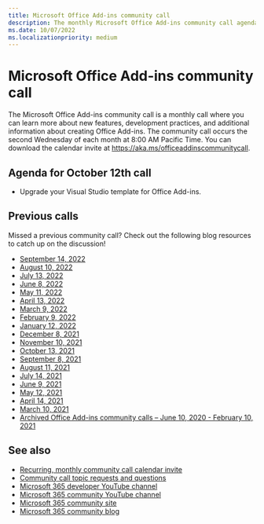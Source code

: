 ```yaml
---
title: Microsoft Office Add-ins community call
description: The monthly Microsoft Office Add-ins community call agenda, schedule, and resources.
ms.date: 10/07/2022
ms.localizationpriority: medium
---
```


# Microsoft Office Add-ins community call

The Microsoft Office Add-ins community call is a monthly call where you can learn more about new features, development practices, and additional information about creating Office Add-ins. The community call occurs the second Wednesday of each month at 8:00 AM Pacific Time. You can download the calendar invite at https://aka.ms/officeaddinscommunitycall.

## Agenda for October 12th call

- Upgrade your Visual Studio template for Office Add-ins.

## Previous calls

Missed a previous community call? Check out the following blog resources to catch up on the discussion!

- [September 14, 2022](https://pnp.github.io/blog/office-add-ins-community-call/2022-09-14/)
- [August 10, 2022](https://pnp.github.io/blog/office-add-ins-community-call/2022-08-10/)
- [July 13, 2022](https://pnp.github.io/blog/office-add-ins-community-call/2022-07-13/)
- [June 8, 2022](https://pnp.github.io/blog/office-add-ins-community-call/2022-06-08/)
- [May 11, 2022](https://pnp.github.io/blog/office-add-ins-community-call/2022-05-11/)
- [April 13, 2022](https://pnp.github.io/blog/office-add-ins-community-call/2022-04-13/)
- [March 9, 2022](https://pnp.github.io/blog/office-add-ins-community-call/office-add-ins-community-call-march-9-2022/)
- [February 9, 2022](https://pnp.github.io/blog/office-add-ins-community-call/office-add-ins-community-call-february-9-2022/)
- [January 12, 2022](https://pnp.github.io/blog/office-add-ins-community-call/office-add-ins-community-call-january-12-2022/)
- [December 8, 2021](https://pnp.github.io/blog/office-add-ins-community-call/office-add-ins-community-call-december-8-2021/)
- [November 10, 2021](https://pnp.github.io/blog/office-add-ins-community-call/office-add-ins-community-call-november-10-2021/)
- [October 13, 2021](https://pnp.github.io/blog/office-add-ins-community-call/office-add-ins-community-call-october-13-2021/)
- [September 8, 2021](https://pnp.github.io/blog/office-add-ins-community-call/office-add-ins-community-call-september-8-2021/)
- [August 11, 2021](https://pnp.github.io/blog/office-add-ins-community-call/office-add-ins-community-call-august-2021/)
- [July 14, 2021](https://pnp.github.io/blog/office-add-ins-community-call/office-add-ins-community-call-july-2021/)
- [June 9, 2021](https://pnp.github.io/blog/office-add-ins-community-call/office-add-ins-community-call-june-2021/)
- [May 12, 2021](https://pnp.github.io/blog/office-add-ins-community-call/office-add-ins-community-call-may-2021/)
- [April 14, 2021](https://pnp.github.io/blog/office-add-ins-community-call/office-add-ins-community-call-april-14-2021/)
- [March 10, 2021](https://pnp.github.io/blog/office-add-ins-community-call/office-add-ins-community-call-march-10-2021/)
- [Archived Office Add-ins community calls – June 10, 2020 - February 10, 2021](https://cdn.graph.office.net/prod/office/Office-Add-ins-Community-Call-Archive.pdf)

## See also

- [Recurring, monthly community call calendar invite](https://aka.ms/officeaddinscommunitycall)
- [Community call topic requests and questions](https://aka.ms/officeaddinsform)
- [Microsoft 365 developer YouTube channel](https://aka.ms/m365devyoutube)
- [Microsoft 365 community YouTube channel](https://aka.ms/m365pnp/videos)
- [Microsoft 365 community site](https://aka.ms/m365pnp/community)
- [Microsoft 365 community blog](https://aka.ms/m365pnp/community/blog)

